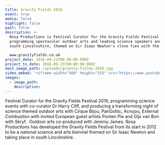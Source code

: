 ```yaml
---
title: Gravity Fields 2016
event: true
media: false
highlight: false
past: false
description: >-
  Rosa Productions is Festival Curator for the Gravity Fields Festival 2016,
  programming spectacular outdoor arts and leading science speakers and events in
  south Lincolnshire, themed on Sir Isaac Newton's close ties with the area.

  www.gravityfields.co.uk
project_date: 2016-09-21T00:00:00.000Z
project_to_date: 2016-09-25T00:00:00.000Z
main_image_path: /uploads/gravity-fields-2016.jpg
video_embed: '<iframe width="560" height="315" src="https://www.youtube.com/embed/jcqnnLFIa2Y" frameborder="0" allowfullscreen></iframe>'
images:
  - image_path:
    description:
---
```



Festival Curator for the Gravity Fields Festival 2016, programming science events with co-curator Dr Harry Cliff, and producing a transforming night of science themed outdoor arts with Cirque Bijou, PanGottic, Acrojou, External Combustion with invited European guest artists Ponten Pie and Gijs van Bon with Skryf.  Outdoor arts co-produced with Jeremy James. Rosa Productions has developed the Gravity Fields Festival from its start in 2012 to be a national science and arts biennial themed on Sir Isaac Newton and taking place in south Lincolnshire.